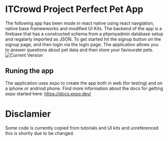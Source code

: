 # ITCrowd Project Perfect Pet App 

The following app has been mode in react native using react navgiation, native base framewworks and modified UI Kits. 
The backend of the app is a firebase that has a constructed schema from a phpmyadmin database setup and regalarly imported as JSON. 
To get started hit the signup button on the signup page, and then login via the login page. The application allows you to answer
questions about pet data and then store your faviourate pets. 
![Current Version](https://cdn.discordapp.com/attachments/828399486019174444/895774078454087700/Screen_Shot_2021-10-08_at_6.45.58_am.png)

## Runing the app 
The application uses expo to create the app both in web (for testing) and on a iphone or andriod phone. 
Find more information about the docs for getting expo started here: https://docs.expo.dev/

# Disclamier

Some code is currently copied from tutorials and UI kits and unreferenced this is shortly due to be changed. 
